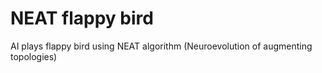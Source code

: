 # NEAT flappy bird

AI plays flappy bird using NEAT algorithm (Neuroevolution of augmenting topologies)
